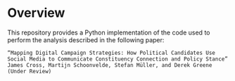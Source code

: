 # Overview

This repository provides a Python implementation of the code used to perform the analysis described in the following paper:

	“Mapping Digital Campaign Strategies: How Political Candidates Use Social Media to Communicate Constituency Connection and Policy Stance” 
	James Cross, Martijn Schoonvelde, Stefan Müller, and Derek Greene
	(Under Review)
